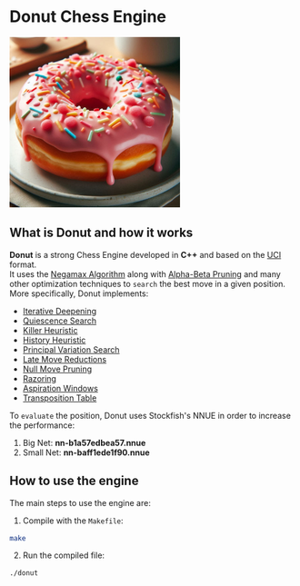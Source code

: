 # Donut Chess Engine
<img src="donut_img.jpg" width=300 height=300>

## What is Donut and how it works
**Donut** is a strong Chess Engine developed in **C++** and based on the [UCI](https://en.wikipedia.org/wiki/Universal_Chess_Interface) format.  
It uses the [Negamax Algorithm](https://en.wikipedia.org/wiki/Negamax) along with [Alpha-Beta Pruning](https://en.wikipedia.org/wiki/Alpha%E2%80%93beta_pruning) and many other optimization techniques to `search` the best move in a given position.  
More specifically, Donut implements:
- [Iterative Deepening](https://www.chessprogramming.org/Iterative_Deepening)
- [Quiescence Search](https://www.chessprogramming.org/Quiescence_Search)
- [Killer Heuristic](https://www.chessprogramming.org/Killer_Heuristic)
- [History Heuristic](https://www.chessprogramming.org/History_Heuristic)
- [Principal Variation Search](https://www.chessprogramming.org/Principal_Variation_Search)
- [Late Move Reductions](https://www.chessprogramming.org/Late_Move_Reductions)
- [Null Move Pruning](https://www.chessprogramming.org/Null_Move_Pruning)
- [Razoring](https://www.chessprogramming.org/Razoring)
- [Aspiration Windows](https://www.chessprogramming.org/Aspiration_Windows)
- [Transposition Table](https://www.chessprogramming.org/Transposition_Table)  

To `evaluate` the position, Donut uses Stockfish's NNUE in order to increase the performance:
1. Big Net: **nn-b1a57edbea57.nnue**
2. Small Net: **nn-baff1ede1f90.nnue**  
## How to use the engine
The main steps to use the engine are:
1. Compile with the `Makefile`:
```bash
make
```
2. Run the compiled file:
```bash
./donut
```
